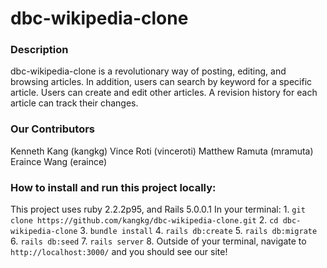 # dbc-wikipedia-clone

### Description
  dbc-wikipedia-clone is a revolutionary way of posting, editing, and browsing articles. In addition, users can search by keyword for a specific article.
  Users can create and edit other articles. A revision history for each article can track their changes.

### Our Contributors
  Kenneth Kang (kangkg)
  Vince Roti (vinceroti)
  Matthew Ramuta (mramuta)
  Eraince Wang (eraince)

### How to install and run this project locally:
  This project uses ruby 2.2.2p95, and Rails 5.0.0.1
    In your terminal:
    1. `git clone https://github.com/kangkg/dbc-wikipedia-clone.git`
    2. `cd dbc-wikipedia-clone`
    3. `bundle install`
    4. `rails db:create`
    5. `rails db:migrate`
    6. `rails db:seed`
    7. `rails server`
    8. Outside of your terminal, navigate to `http://localhost:3000/` and you should see our site!
